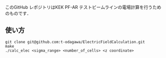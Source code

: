 このGitHub レポジトリはKEK PF-AR テストビームラインの電場計算を行うためのものです．

## 使い方

```shell
git clone git@github.com:t-odagawa/ElectricFieldCalculation.git
make
./calc_elec <sigma_range> <number_of_cells> <z coordinate>
```